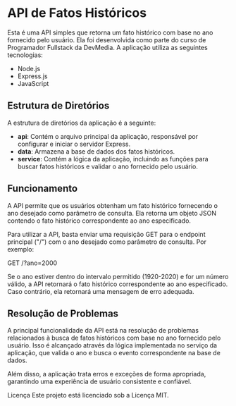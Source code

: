 # API de Fatos Históricos




Esta é uma API simples que retorna um fato histórico com base no ano fornecido pelo usuário. Ela foi desenvolvida como parte do curso de Programador Fullstack da DevMedia. A aplicação utiliza as seguintes tecnologias:

- Node.js
- Express.js
- JavaScript

## Estrutura de Diretórios

A estrutura de diretórios da aplicação é a seguinte:

- **api**: Contém o arquivo principal da aplicação, responsável por configurar e iniciar o servidor Express.
- **data**: Armazena a base de dados dos fatos históricos.
- **service**: Contém a lógica da aplicação, incluindo as funções para buscar fatos históricos e validar o ano fornecido pelo usuário.

## Funcionamento

A API permite que os usuários obtenham um fato histórico fornecendo o ano desejado como parâmetro de consulta. Ela retorna um objeto JSON contendo o fato histórico correspondente ao ano especificado.

Para utilizar a API, basta enviar uma requisição GET para o endpoint principal ("/") com o ano desejado como parâmetro de consulta. Por exemplo:

GET /?ano=2000


Se o ano estiver dentro do intervalo permitido (1920-2020) e for um número válido, a API retornará o fato histórico correspondente ao ano especificado. Caso contrário, ela retornará uma mensagem de erro adequada.

## Resolução de Problemas

A principal funcionalidade da API está na resolução de problemas relacionados à busca de fatos históricos com base no ano fornecido pelo usuário. Isso é alcançado através da lógica implementada no serviço da aplicação, que valida o ano e busca o evento correspondente na base de dados.

Além disso, a aplicação trata erros e exceções de forma apropriada, garantindo uma experiência de usuário consistente e confiável.

Licença
Este projeto está licenciado sob a Licença MIT.


